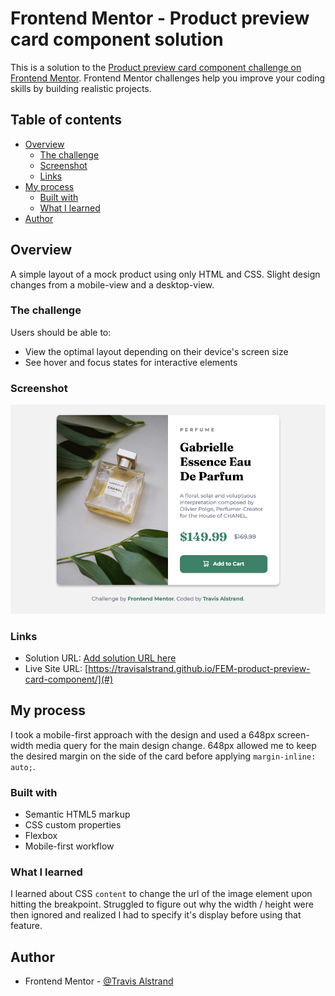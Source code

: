 # Frontend Mentor - Product preview card component solution

This is a solution to the [Product preview card component challenge on Frontend Mentor](https://www.frontendmentor.io/challenges/product-preview-card-component-GO7UmttRfa). Frontend Mentor challenges help you improve your coding skills by building realistic projects. 

## Table of contents

- [Overview](#overview)
  - [The challenge](#the-challenge)
  - [Screenshot](#screenshot)
  - [Links](#links)
- [My process](#my-process)
  - [Built with](#built-with)
  - [What I learned](#what-i-learned)
- [Author](#author)

## Overview

A simple layout of a mock product using only HTML and CSS. Slight design changes from a mobile-view and a desktop-view.

### The challenge

Users should be able to:

- View the optimal layout depending on their device's screen size
- See hover and focus states for interactive elements

### Screenshot

![](./images/project_screenshot.png)

### Links

- Solution URL: [Add solution URL here](#)
- Live Site URL: [https://travisalstrand.github.io/FEM-product-preview-card-component/](#)

## My process

I took a mobile-first approach with the design and used a 648px screen-width media query for the main design change. 648px allowed me to keep the desired margin on the side of the card before applying `margin-inline: auto;`. 

### Built with

- Semantic HTML5 markup
- CSS custom properties
- Flexbox
- Mobile-first workflow

### What I learned

I learned about CSS `content` to change the url of the image element upon hitting the breakpoint. Struggled to figure out why the width / height were then ignored and realized I had to specify it's display before using that feature. 

## Author

- Frontend Mentor - [@Travis Alstrand](https://www.frontendmentor.io/profile/TravisAlstrand)
